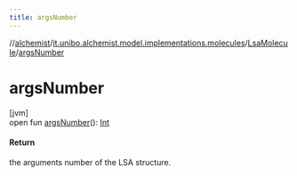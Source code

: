 ```yaml
---
title: argsNumber
---
```

//[alchemist](../../../index.html)/[it.unibo.alchemist.model.implementations.molecules](../index.html)/[LsaMolecule](index.html)/[argsNumber](args-number.html)



# argsNumber



[jvm]\
open fun [argsNumber](args-number.html)(): [Int](https://kotlinlang.org/api/latest/jvm/stdlib/kotlin/-int/index.html)



#### Return



the arguments number of the LSA structure.




